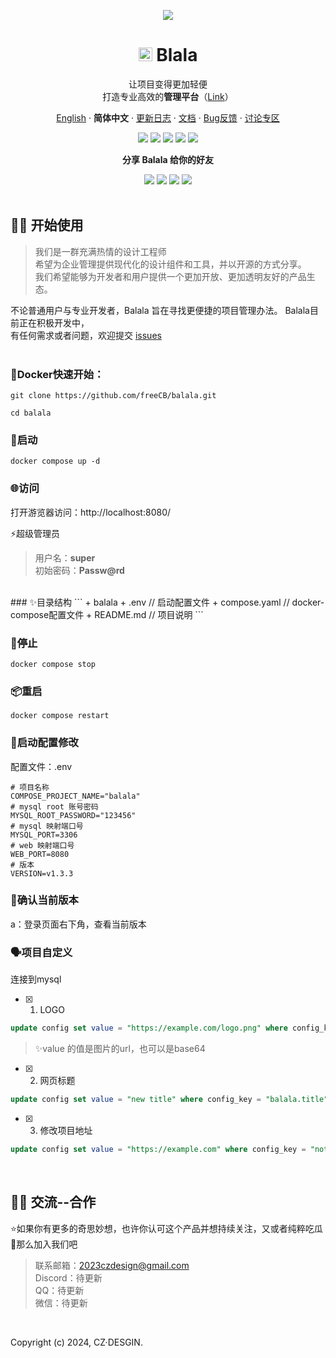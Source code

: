 <div align="center"><a name="readme-top"></a>

[![](https://github.com/freeCB/balala/blob/main/balala%E7%9A%84banner.jpg)](https://github.com/freeCB/balala)
# <img src="https://github.com/freeCB/balala/blob/master/balal的logo.jpg" width="22px">  Blala

让项目变得更加轻便<br/>
打造专业高效的**管理平台**（[Link](https://github.com/CZDESIGN2023/balala-api)）<br/>

[English](https://github.com/freeCB/balala/blob/main/README.md) · **简体中文** · [更新日志](https://github.com/freeCB/balala/releases) · [文档](https://github.com/freeCB/balala/releases) ·  [Bug反馈](https://github.com/freeCB/balala/issues) · [讨论专区](https://github.com/freeCB/balala/discussions)
<!-- SHIELD GROUP -->

[![][GitHub Release]][GitHub Release link]
[![][web vercel]][web vercel link]
[![][GitHub Discussions]][GitHub Discussions link]
[![][GitHub issues]][GitHub issues link]
[![][GitHub star]][GitHub star link]


**分享 Balala 给你的好友**


[![][share-tel-shield]][share-tel-link]
[![][share-x-shield]][share-x-link]
[![][share-whatsapp-shield]][share-whatsapp-link]
[![][share-weibo-shield]][share-weibo-link]
<br/>
<br/>

</details>
<div align="left">

## 👋🏻 开始使用
>我们是一群充满热情的设计工程师<br/>
>希望为企业管理提供现代化的设计组件和工具，并以开源的方式分享。<br/>
>我们希望能够为开发者和用户提供一个更加开放、更加透明友好的产品生态。<br/>

不论普通用户与专业开发者，Balala 旨在寻找更便捷的项目管理办法。
Balala目前正在积极开发中，<br/>
有任何需求或者问题，欢迎提交 [issues][issues-link]
<br/>
<br/>

### 📘Docker快速开始：

```
git clone https://github.com/freeCB/balala.git
```

```
cd balala
```

### 🤖启动
```
docker compose up -d
```

### 🌐访问
打开游览器访问：http://localhost:8080/

⚡️超级管理员
>用户名：**super**<br/>
>初始密码：**Passw@rd**
<br/>
### ✨目录结构
```
+ balala
  + .env                // 启动配置文件
  + compose.yaml        // docker-compose配置文件
  + README.md           // 项目说明
```

### 📘停止
```
docker compose stop
```

### 📦重启
```
docker compose restart
```


### 🧩启动配置修改
配置文件：.env
```
# 项目名称
COMPOSE_PROJECT_NAME="balala"
# mysql root 账号密码
MYSQL_ROOT_PASSWORD="123456"
# mysql 映射端口号
MYSQL_PORT=3306
# web 映射端口号
WEB_PORT=8080
# 版本
VERSION=v1.3.3
```

### 🧩确认当前版本
a：登录页面右下角，查看当前版本


### 🗣️项目自定义
连接到mysql
- [x] 1. LOGO
```sql
update config set value = "https://example.com/logo.png" where config_key = "balala.logo";
```
> ✨value 的值是图片的url，也可以是base64

- [x] 2. 网页标题
```sql
update config set value = "new title" where config_key = "balala.title";
```

- [x] 3. 修改项目地址
```sql
update config set value = "https://example.com" where config_key = "notify.redirect.domain";
```

</details>
<div align="left">
 <br />

## 👋🏻 交流--合作
⭐️如果你有更多的奇思妙想，也许你认可这个产品并想持续关注，又或者纯粹吃瓜<br/>
🤝那么加入我们吧<br/>
> 联系邮箱：2023czdesign@gmail.com<br/>
> Discord：待更新<br/>
> QQ：待更新<br/>
> 微信：待更新<br/>
<br/>



</details>

Copyright (c) 2024, CZ·DESGIN. <br />

<!-- LINK GROUP -->

[logo]: https://github.com/freeCB/balala/blob/master/balala%20%E7%9A%84logo.jpg=width="15px"
[GitHub Release]: https://img.shields.io/github/v/release/freeCB/balala?style=flat-square&labelColor=%23000000&color=%2375FA61
[GitHub Release link]: https://github.com/freeCB/balala/releases
[web vercel]: https://img.shields.io/badge/build-online-brightgreen?style=flat-square&logo=vercel&label=Balala&labelColor=%23000000&color=%2373FBFD
[web vercel link]: https://github.com/freeCB
[GitHub Discussions]: https://img.shields.io/github/discussions/freeCB/balala?style=flat-square&labelColor=%23000000&color=%23EA3FF7
[GitHub Discussions link]: https://github.com/freeCB/balala/discussions
[GitHub issues]: https://img.shields.io/github/issues/freeCB/balala?style=flat-square&labelColor=%23000000&color=%23FFF840
[GitHub issues link]: https://github.com/freeCB/balala/issues
[GitHub star]: https://img.shields.io/github/stars/freeCB?style=flat-square&logo=%20&labelColor=%23000000&color=%23FF8787
[GitHub star link]: https://github.com/freeCB/balala/stargazers
[share-tel-shield]: https://img.shields.io/badge/Share%20%20Tel-black?style=flat-square&logo=telegram
[share-tel-link]: https://t.me/share/url%22?text=https://t.me/share/url%22?text=%E6%8E%A8%E8%8D%90%E4%B8%80%E4%B8%AA%20GitHub%20%E5%BC%80%E6%BA%90%E9%A1%B9%E7%9B%AE%20%F0%9F%A4%AF%20Balala%20-%20%E5%BC%80%E6%BA%90%E7%9A%84%E3%80%81%E5%8F%AF%E6%89%A9%E5%B1%95%E7%9A%84%E9%A1%B9%E7%9B%AE%E7%AE%A1%E7%90%86%E7%B3%BB%E7%BB%9F%E3%80%82%0A%E5%AE%83%E6%94%AF%E6%8C%81%E4%B8%80%E9%94%AE%E5%85%8D%E8%B4%B9%E4%B8%93%E5%B1%9E%E7%9A%84%E9%A1%B9%E7%9B%AE%E7%A9%BA%E9%97%B4%EF%BC%8C%E5%B8%AE%E5%8A%A9%E4%BC%81%E4%B8%9A%E6%9B%B4%E8%BD%BB%E4%BE%BF%E7%9A%84%E7%AE%A1%E7%90%86%E9%A1%B9%E7%9B%AE%E8%BF%9B%E5%BA%A6&url=https://github.com/freeCB/balala
[share-x-shield]: https://img.shields.io/badge/Share%20%20X-black?style=flat-square&logo=X
[share-x-link]: https://x.com/intent/post?hashtags=chatbot%2CchatGPT%2CopenAI&text=%E6%8E%A8%E8%8D%90%E4%B8%80%E4%B8%AA+GitHub+%E5%BC%80%E6%BA%90%E9%A1%B9%E7%9B%AE+%F0%9F%A4%AF+Balala+-+%E5%BC%80%E6%BA%90%E7%9A%84%E3%80%81%E5%8F%AF%E6%89%A9%E5%B1%95%E7%9A%84%E9%A1%B9%E7%9B%AE%E7%AE%A1%E7%90%86%E7%B3%BB%E7%BB%9F%E3%80%82%0A%E5%AE%83%E6%94%AF%E6%8C%81%E4%B8%80%E9%94%AE%E5%85%8D%E8%B4%B9%E4%B8%93%E5%B1%9E%E7%9A%84%E9%A1%B9%E7%9B%AE%E7%A9%BA%E9%97%B4%EF%BC%8C%E5%B8%AE%E5%8A%A9%E4%BC%81%E4%B8%9A%E6%9B%B4%E8%BD%BB%E4%BE%BF%E7%9A%84%E7%AE%A1%E7%90%86%E9%A1%B9%E7%9B%AE%E8%BF%9B%E5%BA%A6&url=https%3A%2F%2Fgithub.com%2freeCB%2Fbalala
[share-whatsapp-shield]: https://img.shields.io/badge/Share%20%20whatsapp-black?style=flat-square&logo=whatsapp
[share-whatsapp-link]: https://api.whatsapp.com/send?text=%E6%8E%A8%E8%8D%90%E4%B8%80%E4%B8%AA%20GitHub%20%E5%BC%80%E6%BA%90%E9%A1%B9%E7%9B%AE%20%F0%9F%A4%AF%20Balala%20-%20%E5%BC%80%E6%BA%90%E7%9A%84%E3%80%81%E5%8F%AF%E6%89%A9%E5%B1%95%E7%9A%84%E9%A1%B9%E7%9B%AE%E7%AE%A1%E7%90%86%E7%B3%BB%E7%BB%9F%E3%80%82%0A%E5%AE%83%E6%94%AF%E6%8C%81%E4%B8%80%E9%94%AE%E5%85%8D%E8%B4%B9%E4%B8%93%E5%B1%9E%E7%9A%84%E9%A1%B9%E7%9B%AE%E7%A9%BA%E9%97%B4%EF%BC%8C%E5%B8%AE%E5%8A%A9%E4%BC%81%E4%B8%9A%E6%9B%B4%E8%BD%BB%E4%BE%BF%E7%9A%84%E7%AE%A1%E7%90%86%E9%A1%B9%E7%9B%AE%E8%BF%9B%E5%BA%A6&url=GitHub%20-%20freeCB/balala
[share-weibo-shield]: https://img.shields.io/badge/Share%20%20weibo-black?style=flat-square&logo=sinaweibo
[share-weibo-link]: https://service.weibo.com/share/share.php?sharesource=weibo&title=%E6%8E%A8%E8%8D%90%E4%B8%80%E4%B8%AA%20GitHub%20%E5%BC%80%E6%BA%90%E9%A1%B9%E7%9B%AE%20%F0%9F%A4%AF%20Balala%20-%20%E5%BC%80%E6%BA%90%E7%9A%84%E3%80%81%E5%8F%AF%E6%89%A9%E5%B1%95%E7%9A%84%E9%A1%B9%E7%9B%AE%E7%AE%A1%E7%90%86%E7%B3%BB%E7%BB%9F%E3%80%82%0A%E5%AE%83%E6%94%AF%E6%8C%81%E4%B8%80%E9%94%AE%E5%85%8D%E8%B4%B9%E4%B8%93%E5%B1%9E%E7%9A%84%E9%A1%B9%E7%9B%AE%E7%A9%BA%E9%97%B4%EF%BC%8C%E5%B8%AE%E5%8A%A9%E4%BC%81%E4%B8%9A%E6%9B%B4%E8%BD%BB%E4%BE%BF%E7%9A%84%E7%AE%A1%E7%90%86%E9%A1%B9%E7%9B%AE%E8%BF%9B%E5%BA%A6.%20%23Balala%20%23%E9%A1%B9%E7%9B%AE%E7%AE%A1%E7%90%86%20%23%E4%BC%81%E4%B8%9A%E7%AE%A1%E7%90%86&url=https://github.com/freeCB/balala
[issues-link]: https://github.com/freeCB/balala/issues

